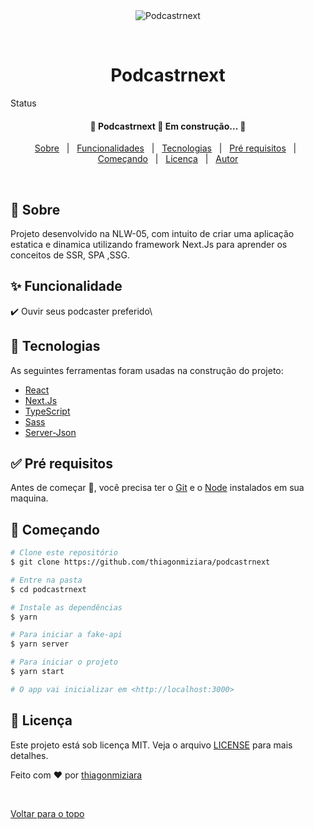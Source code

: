 <div align="center" id="top"> 
  <img src="./public/gifpodcastr.gif" alt="Podcastrnext" />

  &#xa0;

  <!-- <a href="https://podcastrnext.netlify.com">Demo</a> -->
</div>

<h1 align="center">Podcastrnext</h1>



Status 

 <h4 align="center"> 
	🚧  Podcastrnext 🚀 Em construção...  🚧
</h4> 


<p align="center">
  <a href="#dart-sobre">Sobre</a> &#xa0; | &#xa0; 
  <a href="#sparkles-funcionalidades">Funcionalidades</a> &#xa0; | &#xa0;
  <a href="#rocket-tecnologias">Tecnologias</a> &#xa0; | &#xa0;
  <a href="#white_check_mark-pré-requesitos">Pré requisitos</a> &#xa0; | &#xa0;
  <a href="#checkered_flag-começando">Começando</a> &#xa0; | &#xa0;
  <a href="#memo-licença">Licença</a> &#xa0; | &#xa0;
  <a href="https://github.com/thiagonmiziara" target="_blank">Autor</a>
</p>

<br>

## :dart: Sobre ##

Projeto desenvolvido na NLW-05, com intuito de criar uma aplicação estatica e dinamica utilizando framework Next.Js para aprender os conceitos de SSR, SPA ,SSG.

## :sparkles: Funcionalidade ##

:heavy_check_mark: Ouvir seus podcaster preferido\


## :rocket: Tecnologias ##

As seguintes ferramentas foram usadas na construção do projeto:


- [React](https://pt-br.reactjs.org/)
- [Next.Js](https://next.js.com/)
- [TypeScript](https://www.typescriptlang.org/)
- [Sass](https://https://sass-lang.com/)
- [Server-Json](https://www.npmjs.com/package/json-server)

## :white_check_mark: Pré requisitos ##

Antes de começar :checkered_flag:, você precisa ter o [Git](https://git-scm.com) e o [Node](https://nodejs.org/en/) instalados em sua maquina.

## :checkered_flag: Começando ##

```bash
# Clone este repositório
$ git clone https://github.com/thiagonmiziara/podcastrnext

# Entre na pasta
$ cd podcastrnext

# Instale as dependências
$ yarn

# Para iniciar a fake-api
$ yarn server

# Para iniciar o projeto
$ yarn start

# O app vai inicializar em <http://localhost:3000>
```

## :memo: Licença ##

Este projeto está sob licença MIT. Veja o arquivo [LICENSE](LICENSE.md) para mais detalhes.


Feito com :heart: por <a href="https://github.com/thiagonmiziara" target="_blank">thiagonmiziara</a>

&#xa0;

<a href="#top">Voltar para o topo</a>

